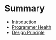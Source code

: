 # Summary

* [Introduction](README.md)
* [Programmer Health](programmer-health.md)
* [Design Principle](design-principle.md)

